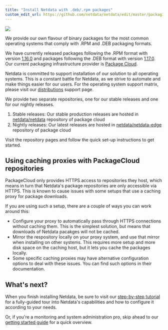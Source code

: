 ```yaml
---
title: "Install Netdata with .deb/.rpm packages"
custom_edit_url: https://github.com/netdata/netdata/edit/master/packaging/installer/methods/packages.md
---
```




![](https://raw.githubusercontent.com/netdata/netdata/master/web/gui/images/packaging-beta-tag.svg?sanitize=true)

We provide our own flavour of binary packages for the most common operating systems that comply with .RPM and .DEB
packaging formats.

We have currently released packages following the .RPM format with version
[1.16.0](https://github.com/netdata/netdata/releases/tag/v1.16.0) and packages following the
.DEB format with version [1.17.0](https://github.com/netdata/netdata/releases/tag/v1.17.0). Our current packaging infrastructure provider is [Package Cloud](https://packagecloud.io).

Netdata is committed to support installation of our solution to all operating systems. This is a constant battle for
Netdata, as we strive to automate and make things easier for our users. For the operating system support matrix, please
visit our [distributions](/docs/agent/packaging/distributions) support page.

We provide two separate repositories, one for our stable releases and one for our nightly releases.

1.  Stable releases: Our stable production releases are hosted in
    [netdata/netdata](https://packagecloud.io/netdata/netdata) repository of package cloud
2.  Nightly releases: Our latest releases are hosted in
    [netdata/netdata-edge](https://packagecloud.io/netdata/netdata-edge) repository of package cloud

Visit the repository pages and follow the quick set-up instructions to get started.

## Using caching proxies with PackageCloud repositories

PackageCloud only provides HTTPS access to repositories they host, which
means in turn that Netdata's package repositories are only accessible
via HTTPS. This is known to cause issues with some setups that use a
caching proxy for package downloads.

If you are using such a setup, there are a couple of ways you can work around this:

* Configure your proxy to automatically pass through HTTPS connections
  without caching them. This is the simplest solution, but means that
  downloads of Netdata pacakges will not be cached.
* Mirror the respository locally on your proxy system, and use that mirror
  when installing on other systems. This requires more setup and more disk
  space on the caching host, but it lets you cache the packages locally.
* Some specific caching proxies may have alternative configuration
  options to deal with these issues. You can find such options in their
  documentation.

## What's next?

When you finish installing Netdata, be sure to visit our [step-by-step tutorial](/docs/agent/step-by-step/step-00)
for a fully-guided tour into Netdata's capabilities and how to configure it according to your needs.

Or, if you're a monitoring and system administration pro, skip ahead to our [getting started
guide](/docs/agent/getting-started) for a quick overview.
